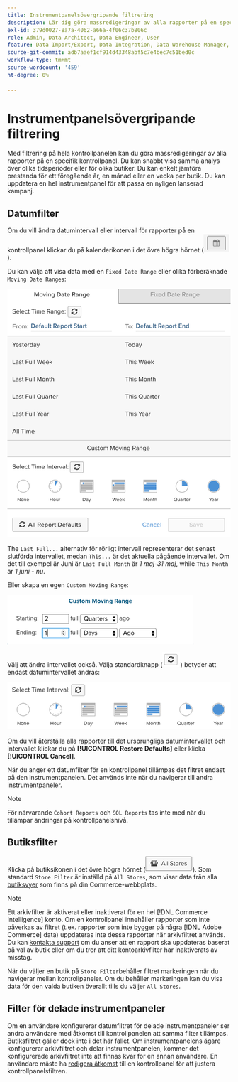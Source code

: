 ```yaml
---
title: Instrumentpanelsövergripande filtrering
description: Lär dig göra massredigeringar av alla rapporter på en specifik kontrollpanel.
exl-id: 379d0027-8a7a-4062-a66a-4f06c37b806c
role: Admin, Data Architect, Data Engineer, User
feature: Data Import/Export, Data Integration, Data Warehouse Manager, Commerce Tables
source-git-commit: adb7aaef1cf914d43348abf5c7e4bec7c51bed0c
workflow-type: tm+mt
source-wordcount: '459'
ht-degree: 0%

---
```


# Instrumentpanelsövergripande filtrering

Med filtrering på hela kontrollpanelen kan du göra massredigeringar av alla rapporter på en specifik kontrollpanel. Du kan snabbt visa samma analys över olika tidsperioder eller för olika butiker. Du kan enkelt jämföra prestanda för ett föregående år, en månad eller en vecka per butik. Du kan uppdatera en hel instrumentpanel för att passa en nyligen lanserad kampanj.

## Datumfilter

Om du vill ändra datumintervall eller intervall för rapporter på en kontrollpanel klickar du på kalenderikonen i det övre högra hörnet (![kalender](../../assets/calendar-button.png)).

Du kan välja att visa data med en `Fixed Date Range` eller olika förberäknade `Moving Date Ranges`:

![rörliga datumintervall](../../assets/moving_date_ranges.png)

The `Last Full...` alternativ för rörligt intervall representerar det senast slutförda intervallet, medan `This...` är det aktuella pågående intervallet. Om det till exempel är Juni är `Last Full Month` är _1 maj-31 maj_, while `This Month` är _1 juni - nu_.

Eller skapa en egen `Custom Moving Range`\:

![anpassat rörligt område](../../assets/custom-moving-range.png)

Välj att ändra intervallet också. Välja standardknapp (![standardtidsintervall](../../assets/time_interval_default.png)) betyder att endast datumintervallet ändras:

![tidsintervall](../../assets/time_interval.png)

Om du vill återställa alla rapporter till det ursprungliga datumintervallet och intervallet klickar du på **[!UICONTROL Restore Defaults]** eller klicka **[!UICONTROL Cancel]**.

När du anger ett datumfilter för en kontrollpanel tillämpas det filtret endast på den instrumentpanelen. Det används inte när du navigerar till andra instrumentpaneler.

>[!NOTE]
>
>För närvarande `Cohort Reports` och `SQL Reports` tas inte med när du tillämpar ändringar på kontrollpanelsnivå.

## Butiksfilter

Klicka på butiksikonen i det övre högra hörnet (![Butiksfilter](../../assets/store-filter.png)). Som standard `Store Filter` är inställd på `All Stores`, som visar data från alla [butiksvyer](https://experienceleague.adobe.com/docs/commerce-admin/stores-sales/site-store/store-views.html) som finns på din Commerce-webbplats.

>[!NOTE]
>
>Ett arkivfilter är aktiverat eller inaktiverat för en hel [!DNL Commerce Intelligence] konto. Om en kontrollpanel innehåller rapporter som inte påverkas av filtret (t.ex. rapporter som inte bygger på några [!DNL Adobe Commerce] data) uppdateras inte dessa rapporter när arkivfiltret används. Du kan [kontakta support](https://experienceleague.adobe.com/docs/commerce-knowledge-base/kb/troubleshooting/miscellaneous/mbi-service-policies.html) om du anser att en rapport ska uppdateras baserat på val av butik eller om du tror att ditt kontoarkivfilter har inaktiverats av misstag.

När du väljer en butik på `Store Filter`behåller filtret markeringen när du navigerar mellan kontrollpaneler. Om du behåller markeringen kan du visa data för den valda butiken överallt tills du väljer `All Stores`.

## Filter för delade instrumentpaneler

Om en användare konfigurerar datumfiltret för delade instrumentpaneler ser andra användare med åtkomst till kontrollpanelen att samma filter tillämpas. Butiksfiltret gäller dock inte i det här fallet. Om instrumentpanelens ägare konfigurerar arkivfiltret och delar instrumentpanelen, kommer det konfigurerade arkivfiltret inte att finnas kvar för en annan användare. En användare måste ha [redigera åtkomst](../../data-user/dashboards/share-dashboard-with-users.md) till en kontrollpanel för att justera kontrollpanelsfiltren.
